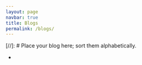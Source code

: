```yaml
---
layout: page
navbar: true
title: Blogs
permalink: /blogs/
---
```


[//]: # Place your blog here; sort them alphabetically.

 - 